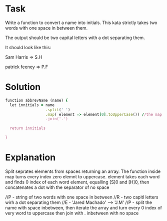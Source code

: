 # Task

Write a function to convert a name into initials. This kata strictly takes two words with one space in between them.

The output should be two capital letters with a dot separating them.

It should look like this:

Sam Harris => S.H

patrick feeney => P.F



# Solution

```ruby
function abbrevName (name) {  
  let innitials = name
                  .split(' ')
                  .map( element => element[0].toUpperCase()) //the map function is only returning the first letter of each word 
                  .join('.') 
  
  return innitials

} 

```

# Explanation 

Split seprates elements from spaces returning an array.
The function inside map turns every index zero elemnt to uppercase. element takes each word and finds 0 index of each word element, equalling [S]0 and [H]0, then concatenates a dot with the separator of no space

  //P - string of two words with one space in between
  //R - two capitl letters wirh a dot separating them
  //E - 'Jared Machado' --> 'J.M'
  //P - split the name with space inbetween, then iterate the array and turn every 0 index of very word to uppercase then join with . inbetween with no space